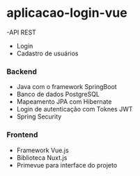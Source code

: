 # aplicacao-login-vue

-API REST
- Login
- Cadastro de usuários


### Backend
- Java com o framework SpringBoot
- Banco de dados PostgreSQL
- Mapeamento JPA com Hibernate
- Login de autenticação com Toknes JWT
- Spring Security

### Frontend
- Framework Vue.js
- Biblioteca Nuxt.js
- Primevue para interface do projeto
